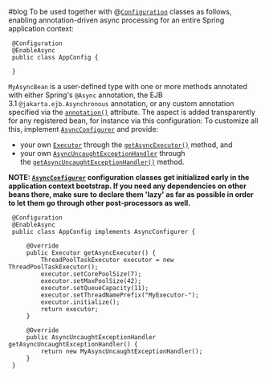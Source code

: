 #blog 
To be used together with @[`Configuration`](https://docs.spring.io/spring-framework/docs/current/javadoc-api/org/springframework/context/annotation/Configuration.html "annotation interface in org.springframework.context.annotation") classes as follows, enabling annotation-driven async processing for an entire Spring application context:

```
 @Configuration
 @EnableAsync
 public class AppConfig {

 }
```
`MyAsyncBean` is a user-defined type with one or more methods annotated with either Spring's `@Async` annotation, the EJB 3.1 `@jakarta.ejb.Asynchronous` annotation, or any custom annotation specified via the [`annotation()`](https://docs.spring.io/spring-framework/docs/current/javadoc-api/org/springframework/scheduling/annotation/EnableAsync.html#annotation()) attribute. The aspect is added transparently for any registered bean, for instance via this configuration:
To customize all this, implement [`AsyncConfigurer`](https://docs.spring.io/spring-framework/docs/current/javadoc-api/org/springframework/scheduling/annotation/AsyncConfigurer.html "interface in org.springframework.scheduling.annotation") and provide:

- your own [`Executor`](https://docs.oracle.com/en/java/javase/17/docs/api/java.base/java/util/concurrent/Executor.html "class or interface in java.util.concurrent") through the [`getAsyncExecutor()`](https://docs.spring.io/spring-framework/docs/current/javadoc-api/org/springframework/scheduling/annotation/AsyncConfigurer.html#getAsyncExecutor()) method, and
- your own [`AsyncUncaughtExceptionHandler`](https://docs.spring.io/spring-framework/docs/current/javadoc-api/org/springframework/aop/interceptor/AsyncUncaughtExceptionHandler.html "interface in org.springframework.aop.interceptor") through the [`getAsyncUncaughtExceptionHandler()`](https://docs.spring.io/spring-framework/docs/current/javadoc-api/org/springframework/scheduling/annotation/AsyncConfigurer.html#getAsyncUncaughtExceptionHandler()) method.

**NOTE: [`AsyncConfigurer`](https://docs.spring.io/spring-framework/docs/current/javadoc-api/org/springframework/scheduling/annotation/AsyncConfigurer.html "interface in org.springframework.scheduling.annotation") configuration classes get initialized early in the application context bootstrap. If you need any dependencies on other beans there, make sure to declare them 'lazy' as far as possible in order to let them go through other post-processors as well.**
```
 @Configuration
 @EnableAsync
 public class AppConfig implements AsyncConfigurer {

     @Override
     public Executor getAsyncExecutor() {
         ThreadPoolTaskExecutor executor = new ThreadPoolTaskExecutor();
         executor.setCorePoolSize(7);
         executor.setMaxPoolSize(42);
         executor.setQueueCapacity(11);
         executor.setThreadNamePrefix("MyExecutor-");
         executor.initialize();
         return executor;
     }

     @Override
     public AsyncUncaughtExceptionHandler getAsyncUncaughtExceptionHandler() {
         return new MyAsyncUncaughtExceptionHandler();
     }
 }
```


